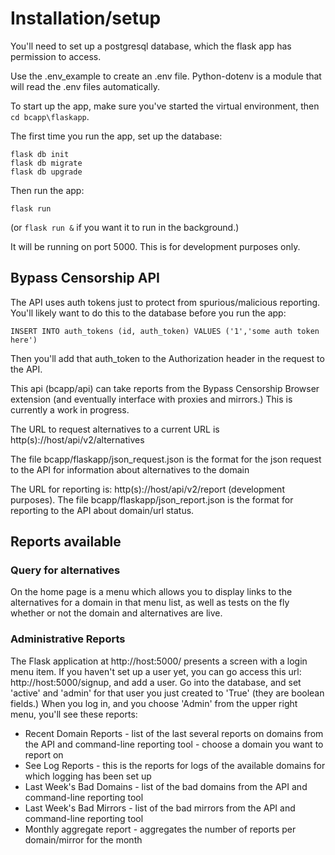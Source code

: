 # Installation/setup

You'll need to set up a postgresql database, which the flask app has permission to access.

Use the .env_example to create an .env file. Python-dotenv is a module that will read the .env files automatically.

To start up the app, make sure you've started the virtual environment, then `cd bcapp\flaskapp`.

The first time you run the app, set up the database:

```
flask db init
flask db migrate
flask db upgrade
```

Then run the app:

`flask run`

(or `flask run &` if you want it to run in the background.)

It will be running on port 5000. This is for development purposes only.

## Bypass Censorship API

The API uses auth tokens just to protect from spurious/malicious reporting. You'll likely want to do this to the database before you run the app:

`INSERT INTO auth_tokens (id, auth_token) VALUES ('1','some auth token here')`

Then you'll add that auth_token to the Authorization header in the request to the API.

This api (bcapp/api) can take reports from the Bypass Censorship Browser extension (and eventually interface with proxies and mirrors.) This is currently a work in progress.

The URL to request alternatives to a current URL is http(s)://host/api/v2/alternatives

The file bcapp/flaskapp/json_request.json is the format for the json request to the API for information about alternatives to the domain

The URL for reporting is: http(s)://host/api/v2/report (development purposes). The file bcapp/flaskapp/json_report.json is the format for reporting to the API about domain/url status.

## Reports available

### Query for alternatives

On the home page is a menu which allows you to display links to the alternatives for a domain in that menu list, as well as tests on the fly whether or not the domain and alternatives are live.

### Administrative Reports

The Flask application at http://host:5000/ presents a screen with a login menu item. If you haven't set up a user yet, you can go access this url: http://host:5000/signup, and add a user. Go into the database, and set 'active' and 'admin' for that user you just created to 'True' (they are boolean fields.) When you log in, and you choose 'Admin' from the upper right menu, you'll see these reports:

- Recent Domain Reports - list of the last several reports on domains from the API and command-line reporting tool - choose a domain you want to report on
- See Log Reports - this is the reports for logs of the available domains for which logging has been set up
- Last Week's Bad Domains - list of the bad domains from the API and command-line reporting tool
- Last Week's Bad Mirrors - list of the bad mirrors from the API and command-line reporting tool
- Monthly aggregate report - aggregates the number of reports per domain/mirror for the month




